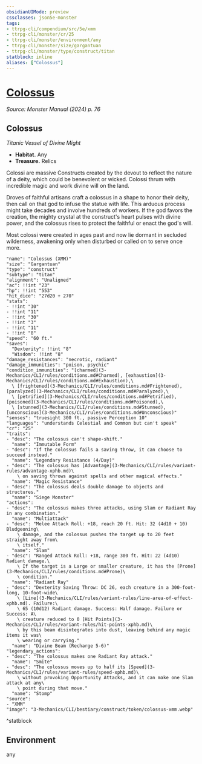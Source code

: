 ```yaml
---
obsidianUIMode: preview
cssclasses: json5e-monster
tags:
- ttrpg-cli/compendium/src/5e/xmm
- ttrpg-cli/monster/cr/25
- ttrpg-cli/monster/environment/any
- ttrpg-cli/monster/size/gargantuan
- ttrpg-cli/monster/type/construct/titan
statblock: inline
aliases: ["Colossus"]
---
```

# [Colossus](3-Mechanics\CLI\bestiary\construct/colossus-xmm.md)
*Source: Monster Manual (2024) p. 76*  

## Colossus

*Titanic Vessel of Divine Might*

- **Habitat.** Any  
- **Treasure.** Relics  

Colossi are massive Constructs created by the devout to reflect the nature of a deity, which could be benevolent or wicked. Colossi thrum with incredible magic and work divine will on the land.

Droves of faithful artisans craft a colossus in a shape to honor their deity, then call on that god to infuse the statue with life. This arduous process might take decades and involve hundreds of workers. If the god favors the creation, the mighty crystal at the construct's heart pulses with divine power, and the colossus rises to protect the faithful or enact the god's will.

Most colossi were created in ages past and now lie dormant in secluded wilderness, awakening only when disturbed or called on to serve once more.

```statblock
"name": "Colossus (XMM)"
"size": "Gargantuan"
"type": "construct"
"subtype": "titan"
"alignment": "Unaligned"
"ac": !!int "23"
"hp": !!int "553"
"hit_dice": "27d20 + 270"
"stats":
- !!int "30"
- !!int "11"
- !!int "30"
- !!int "3"
- !!int "11"
- !!int "8"
"speed": "60 ft."
"saves":
  "Dexterity": !!int "8"
  "Wisdom": !!int "8"
"damage_resistances": "necrotic, radiant"
"damage_immunities": "poison, psychic"
"condition_immunities": "[charmed](3-Mechanics/CLI/rules/conditions.md#Charmed), [exhaustion](3-Mechanics/CLI/rules/conditions.md#Exhaustion),\
  \ [frightened](3-Mechanics/CLI/rules/conditions.md#Frightened), [paralyzed](3-Mechanics/CLI/rules/conditions.md#Paralyzed),\
  \ [petrified](3-Mechanics/CLI/rules/conditions.md#Petrified), [poisoned](3-Mechanics/CLI/rules/conditions.md#Poisoned),\
  \ [stunned](3-Mechanics/CLI/rules/conditions.md#Stunned), [unconscious](3-Mechanics/CLI/rules/conditions.md#Unconscious)"
"senses": "truesight 300 ft., passive Perception 10"
"languages": "understands Celestial and Common but can't speak"
"cr": "25"
"traits":
- "desc": "The colossus can't shape-shift."
  "name": "Immutable Form"
- "desc": "If the colossus fails a saving throw, it can choose to succeed instead."
  "name": "Legendary Resistance (4/Day)"
- "desc": "The colossus has [Advantage](3-Mechanics/CLI/rules/variant-rules/advantage-xphb.md)\
    \ on saving throws against spells and other magical effects."
  "name": "Magic Resistance"
- "desc": "The colossus deals double damage to objects and structures."
  "name": "Siege Monster"
"actions":
- "desc": "The colossus makes three attacks, using Slam or Radiant Ray in any combination."
  "name": "Multiattack"
- "desc": "Melee Attack Roll: +18, reach 20 ft. Hit: 32 (4d10 + 10) Bludgeoning\
    \ damage, and the colossus pushes the target up to 20 feet straight away from\
    \ itself."
  "name": "Slam"
- "desc": "Ranged Attack Roll: +18, range 300 ft. Hit: 22 (4d10) Radiant damage.\
    \ If the target is a Large or smaller creature, it has the [Prone](3-Mechanics/CLI/rules/conditions.md#Prone)\
    \ condition."
  "name": "Radiant Ray"
- "desc": "Dexterity Saving Throw: DC 26, each creature in a 300-foot-long, 10-foot-wide\
    \ [Line](3-Mechanics/CLI/rules/variant-rules/line-area-of-effect-xphb.md). Failure:\
    \ 65 (10d12) Radiant damage. Success: Half damage. Failure or Success: A\
    \ creature reduced to 0 [Hit Points](3-Mechanics/CLI/rules/variant-rules/hit-points-xphb.md)\
    \ by this beam disintegrates into dust, leaving behind any magic items it was\
    \ wearing or carrying."
  "name": "Divine Beam (Recharge 5-6)"
"legendary_actions":
- "desc": "The colossus makes one Radiant Ray attack."
  "name": "Smite"
- "desc": "The colossus moves up to half its [Speed](3-Mechanics/CLI/rules/variant-rules/speed-xphb.md)\
    \ without provoking Opportunity Attacks, and it can make one Slam attack at any\
    \ point during that move."
  "name": "Stomp"
"source":
- "XMM"
"image": "3-Mechanics/CLI/bestiary/construct/token/colossus-xmm.webp"
```
^statblock

## Environment

any